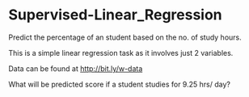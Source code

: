 # Supervised-Linear_Regression

Predict the percentage of an student based on the no. of study hours.

This is a simple linear regression task as it involves just 2 variables.

Data can be found at http://bit.ly/w-data

What will be predicted score if a student studies for 9.25 hrs/ day?
